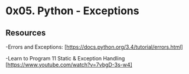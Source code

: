 # 0x05. Python - Exceptions

## Resources

-Errors and Exceptions:
[https://docs.python.org/3.4/tutorial/errors.html]

-Learn to Program 11 Static & Exception Handling
[https://www.youtube.com/watch?v=7vbgD-3s-w4]
